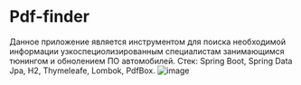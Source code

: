 # Pdf-finder
Данное приложение является инструментом для поиска необходимой информации узкоспециолизированным специалистам занимающимся тюнингом и обнолением ПО автомобилей.
Стек: Spring Boot, Spring Data Jpa, H2, Thymeleafe, Lombok, PdfBox.
![image](https://github.com/Diagmerc/pdf-finder/assets/91744556/af64002e-a9e9-43ce-a2aa-c914aa67c231)
